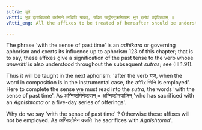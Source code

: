 ```yaml
---
sutra: भूते
vRtti: भूत इत्यधिकारो वर्त्तमाने लङिति यावत्, यदित ऊर्द्धमनुक्रमिष्यामः भूत इत्येवं तद्वेदितव्यम् ॥
vRtti_eng: All the affixes to be treated of hereafter should be understood to come in the sense of past time.

---
```

The phrase 'with the sense of past time' is an _adhikara_ or governing aphorism and exerts its influence up to aphorism 123 of this chapter; that is to say, these affixes give a signification of the past tense to the verb whose _anuvritti_ is also understood throughout the subsequent _sutras_; see (III.1.91).

Thus it will be taught in the next aphorism: 'after the verb यज्, when the word in composition is in the instrumental case, the affix णिनि is employed'. Here to complete the sense we must read into the _sutra_, the words 'with the sense of past time'. As अग्निष्टोमेनेष्टवान् = अग्निष्टोमयाजिन् 'who has sacrificed with an _Agnishtoma_ or a five-day series of offerings'.

Why do we say 'with the sense of past time' ? Otherwise these affixes will not be employed. As अग्निष्टोमेन यजति 'he sacrifices with _Agnishtoma_'.
